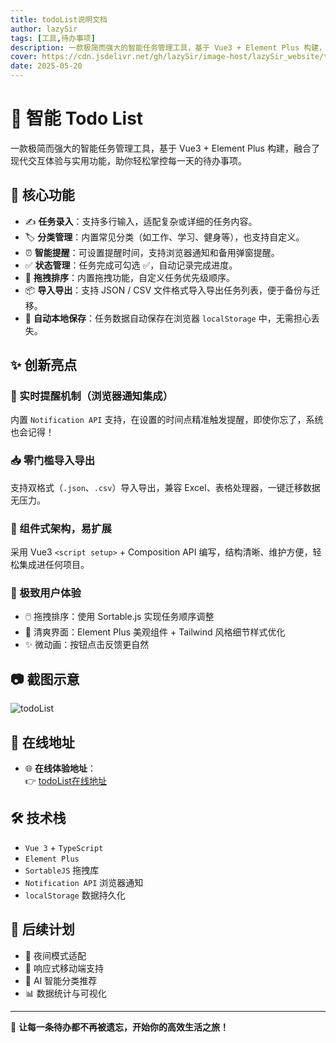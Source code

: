 ```yaml
---
title: todoList说明文档
author: lazySir
tags: [工具,待办事项]
description: 一款极简而强大的智能任务管理工具，基于 Vue3 + Element Plus 构建，融合了现代交互体验与实用功能，助你轻松掌控每一天的待办事项。
cover: https://cdn.jsdelivr.net/gh/lazySir/image-host/lazySir_website/tools/todoList.png
date: 2025-05-20
---
```





# 🧠 智能 Todo List

一款极简而强大的智能任务管理工具，基于 Vue3 + Element Plus 构建，融合了现代交互体验与实用功能，助你轻松掌控每一天的待办事项。

## 🚀 核心功能

- ✍️ **任务录入**：支持多行输入，适配复杂或详细的任务内容。
- 🏷️ **分类管理**：内置常见分类（如工作、学习、健身等），也支持自定义。
- ⏰ **智能提醒**：可设置提醒时间，支持浏览器通知和备用弹窗提醒。
- ✅ **状态管理**：任务完成可勾选 ✅，自动记录完成进度。
- 🔄 **拖拽排序**：内置拖拽功能，自定义任务优先级顺序。
- 📦 **导入导出**：支持 JSON / CSV 文件格式导入导出任务列表，便于备份与迁移。
- 💾 **自动本地保存**：任务数据自动保存在浏览器 `localStorage` 中，无需担心丢失。

## ✨ 创新亮点

### 🔔 实时提醒机制（浏览器通知集成）
内置 `Notification API` 支持，在设置的时间点精准触发提醒，即使你忘了，系统也会记得！

### 📥 零门槛导入导出
支持双格式（`.json`、`.csv`）导入导出，兼容 Excel、表格处理器，一键迁移数据无压力。

### 🧩 组件式架构，易扩展
采用 Vue3 `<script setup>` + Composition API 编写，结构清晰、维护方便，轻松集成进任何项目。

### 🧽 极致用户体验
- 🖱️ 拖拽排序：使用 Sortable.js 实现任务顺序调整
- 🧼 清爽界面：Element Plus 美观组件 + Tailwind 风格细节样式优化
- ✨ 微动画：按钮点击反馈更自然

## 📷 截图示意

<img src="https://cdn.jsdelivr.net/gh/lazySir/image-host/lazySir_website/tools/todoList.png" alt="todoList" />


## 🔗 在线地址

- 🌐 **在线体验地址**：  
  👉 [todoList在线地址](https://www.lazysir.me/tools/todoList)

## 🛠️ 技术栈

- `Vue 3` + `TypeScript`
- `Element Plus`
- `SortableJS` 拖拽库
- `Notification API` 浏览器通知
- `localStorage` 数据持久化

## 🔮 后续计划

- 🌙 夜间模式适配
- 📱 响应式移动端支持
- 🧠 AI 智能分类推荐
- 📊 数据统计与可视化

---

🎯 **让每一条待办都不再被遗忘，开始你的高效生活之旅！**
